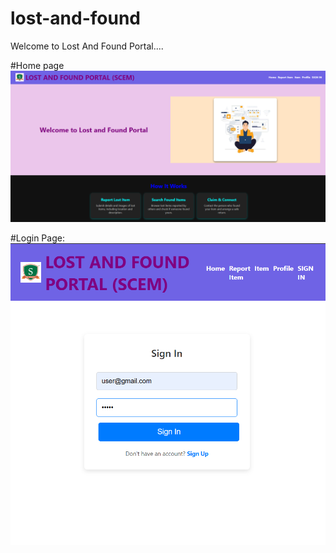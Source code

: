 # lost-and-found
Welcome to Lost And Found Portal....

#Home page
![image alt](https://github.com/preranashetty2004/lost-and-found/blob/bf457bd18e9c0265925e53656934e7e1455baaec/screenshots/home.png)

#Login Page:
![image alt](https://github.com/preranashetty2004/lost-and-found/blob/1ddbb02321c8f712b3076baec2ab864ee9628d6a/screenshots/login%20page.png)
